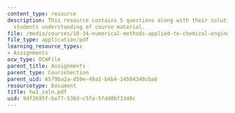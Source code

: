 ```yaml
---
content_type: resource
description: This resource contains 5 questions along with their solutions to test
  students understanding of course material.
file: /media/courses/10-34-numerical-methods-applied-to-chemical-engineering-fall-2005/9df2695fbe77536dc5fa5fdd0bf3346c_hw1_soln.pdf
file_type: application/pdf
learning_resource_types:
- Assignments
ocw_type: OCWFile
parent_title: Assignments
parent_type: CourseSection
parent_uid: 6579ba2a-d59e-49a2-b4b4-14584348cba6
resourcetype: Document
title: hw1_soln.pdf
uid: 9df2695f-be77-536d-c5fa-5fdd0bf3346c
---
```

